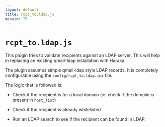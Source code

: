```yaml
---
layout: default
title: rcpt_to.ldap.js
menuid: 75
---
```

# `rcpt_to.ldap.js`

This plugin tries to validate recipients against an LDAP server. This will help
in replacing an existing qmail-ldap installation with Haraka.

The plugin assumes simple qmail-ldap style LDAP records. It is completely
configurable using the `config/rcpt_to.ldap.ini` file.

The logic that is followed is:

  * Check if the recipient is for a local domain (ie. check if the domaiin is
    present in `host_list`)

  * Check if the recipient is already whitelisted

  * Run an LDAP search to see if the recipient can be found in LDAP.



